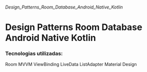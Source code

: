 ###### Design_Patterns_Room_Database_Android_Native_Kotlin
# Design Patterns Room Database Android Native Kotlin

### Tecnologias utilizadas:

  Room
  MVVM
  ViewBinding
  LiveData
  ListAdapter
  Material Design
